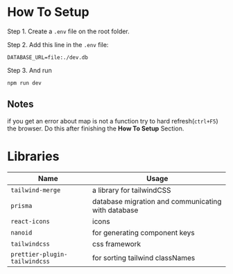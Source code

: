 # How To Setup

Step 1. Create a `.env` file on the root folder.

Step 2. Add this line in the `.env` file:

```
DATABASE_URL=file:./dev.db
```

Step 3. And run

```
npm run dev
```

## Notes

if you get an error about map is not a function try to hard refresh(`ctrl+F5`) the browser. Do this after finishing the <strong>How To Setup</strong> Section.

# Libraries

| Name                          | Usage                                              |
| ----------------------------- | -------------------------------------------------- |
| `tailwind-merge`              | a library for tailwindCSS                          |
| `prisma`                      | database migration and communicating with database |
| `react-icons`                 | icons                                              |
| `nanoid`                      | for generating component keys                      |
| `tailwindcss`                 | css framework                                      |
| `prettier-plugin-tailwindcss` | for sorting tailwind classNames                    |
